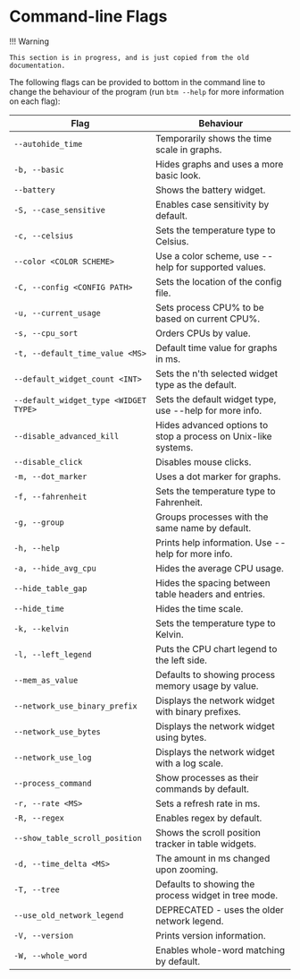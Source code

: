# Command-line Flags

!!! Warning

    This section is in progress, and is just copied from the old documentation.

The following flags can be provided to bottom in the command line to change the behaviour of the program (run `btm --help` for more information on each flag):

| Flag                                  | Behaviour                                                      |
| ------------------------------------- | -------------------------------------------------------------- |
| `--autohide_time`                     | Temporarily shows the time scale in graphs.                    |
| `-b, --basic`                         | Hides graphs and uses a more basic look.                       |
| `--battery`                           | Shows the battery widget.                                      |
| `-S, --case_sensitive`                | Enables case sensitivity by default.                           |
| `-c, --celsius`                       | Sets the temperature type to Celsius.                          |
| `--color <COLOR SCHEME>`              | Use a color scheme, use --help for supported values.           |
| `-C, --config <CONFIG PATH>`          | Sets the location of the config file.                          |
| `-u, --current_usage`                 | Sets process CPU% to be based on current CPU%.                 |
| `-s, --cpu_sort`                      | Orders CPUs by value.                                          |
| `-t, --default_time_value <MS>`       | Default time value for graphs in ms.                           |
| `--default_widget_count <INT>`        | Sets the n'th selected widget type as the default.             |
| `--default_widget_type <WIDGET TYPE>` | Sets the default widget type, use --help for more info.        |
| `--disable_advanced_kill`             | Hides advanced options to stop a process on Unix-like systems. |
| `--disable_click`                     | Disables mouse clicks.                                         |
| `-m, --dot_marker`                    | Uses a dot marker for graphs.                                  |
| `-f, --fahrenheit`                    | Sets the temperature type to Fahrenheit.                       |
| `-g, --group`                         | Groups processes with the same name by default.                |
| `-h, --help`                          | Prints help information. Use --help for more info.             |
| `-a, --hide_avg_cpu`                  | Hides the average CPU usage.                                   |
| `--hide_table_gap`                    | Hides the spacing between table headers and entries.           |
| `--hide_time`                         | Hides the time scale.                                          |
| `-k, --kelvin`                        | Sets the temperature type to Kelvin.                           |
| `-l, --left_legend`                   | Puts the CPU chart legend to the left side.                    |
| `--mem_as_value`                      | Defaults to showing process memory usage by value.             |
| `--network_use_binary_prefix`         | Displays the network widget with binary prefixes.              |
| `--network_use_bytes`                 | Displays the network widget using bytes.                       |
| `--network_use_log`                   | Displays the network widget with a log scale.                  |
| `--process_command`                   | Show processes as their commands by default.                   |
| `-r, --rate <MS>`                     | Sets a refresh rate in ms.                                     |
| `-R, --regex`                         | Enables regex by default.                                      |
| `--show_table_scroll_position`        | Shows the scroll position tracker in table widgets.            |
| `-d, --time_delta <MS>`               | The amount in ms changed upon zooming.                         |
| `-T, --tree`                          | Defaults to showing the process widget in tree mode.           |
| `--use_old_network_legend`            | DEPRECATED - uses the older network legend.                    |
| `-V, --version`                       | Prints version information.                                    |
| `-W, --whole_word`                    | Enables whole-word matching by default.                        |
